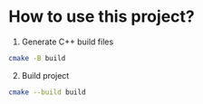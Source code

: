 # How to use this project?

1. Generate C++ build files

```bash
cmake -B build
```

2. Build project

```bash
cmake --build build
```
